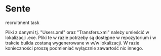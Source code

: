 # Sente
recruitment task

Pliki z danymi tj. "Users.xml" oraz "Transfers.xml" należy umieścić w lokalizacji .exe.
Pliki te w razie potrzeby są dostępne w repozytorium i w trakcie builda zostaną wygenerowane w w/w lokalizacji.
W razie konieczności proszę podmieniać wyłącznie zawartość nic innego.